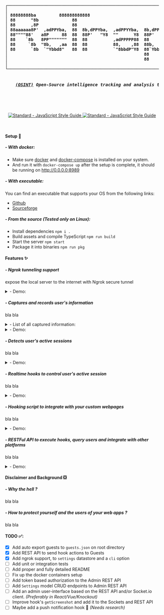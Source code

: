 <b>
<pre align='center'>
┌─────────────────────────────────────────────────────────────────┐
│                                                                 │
│ 88888888ba         888888888888                                 │
│ 88      "8b             88                                      │
│ 88      ,8P             88                                      │
│ 88aaaaaa8P'  ,adPPYba,  88  8b,dPPYba,  ,adPPYYba,  8b,dPPYba,  │
│ 88""""88'   a8P     88  88  88P'   "Y8  ""      Y8  88P'    "8a │
│ 88    `8b   8PP"""""""  88  88          ,adPPPPP88  88       d8 │
│ 88     `8b  "8b,   ,aa  88  88          88,    ,88  88b,   ,a8" │
│ 88      `8b  `"Ybbd8"   88  88          `"8bbdP"Y8  88`YbbdP"   │
│                                                     88          │
│                                                     88          │
│                                                                 │
└─────────────────────────────────────────────────────────────────┘
<h5>
    <i><a href='https://en.wikipedia.org/wiki/Open-source_intelligence'>(OSINT)</a></i> Open-Source intelligence tracking and analysis tool. Inspired by <a href='https://github.com/jofpin/trape'>Trape</a>.
</h5>
</pre>
</b>

<br />
<p align='center'>
    <a href="https://standardjs.com">
        <img src="https://img.shields.io/badge/code_style-standard-brightgreen.svg" alt="Standard - JavaScript Style Guide">
    </a>
    <a href="https://standardjs.com">
        <img src="https://img.shields.io/badge/code_style-standard-brightgreen.svg" alt="Standard - JavaScript Style Guide">
    </a>
</p>
<br />

#### Setup 🧰
##### - With docker:
- Make sure [docker](https://www.docker.com/products/docker-desktop) and [docker-compose](https://docs.docker.com/compose/install/) is installed on your system.
- And run it with `docker-compose up` after the setup is complete, it should be running on http://0.0.0.0:8989

##### - With executable:
You can find an executable that supports your OS from the following links:

- [Github](https://github.com/mrf345/retrap/releases)
- [Sourceforge](https://sourceforge/retrap)

##### - From the source _(Tested only on Linux)_:
- Install dependencies `npm i .`
- Build assets and compile TypeScript `npm run build`
- Start the server `npm start`
- Package it into binaries `npm run pkg`


#### Features ✨
##### - Ngrok tunneling support
expose the local server to the internet with Ngrok secure tunnel

<details>
    <summary> - Demo: </summary>
</details>


##### - Captures and records user's information
bla bla

<details>
    <summary> - List of all captured information: </summary>
</details>

<details>
    <summary> - Demo: </summary>

</details>


##### - Detects user's active sessions 
bla bla

<details>
    <summary> - Demo: </summary>

</details>


##### - Realtime hooks to control user's active session
bla bla

<details>
    <summary> - Demo: </summary>

</details>


##### - Hooking script to integrate with your custom webpages
bla bla

<details>
    <summary> - Demo: </summary>
</details>


##### - RESTFul API to execute hooks, query users and integrate with other platforms
bla bla

<details>
    <summary> - Demo: </summary>
</details>


#### Disclaimer and Background ❎

##### - Why the hell ? 
bla bla

##### - How to protect yourself and the users of your web apps ?
bla bla



#### TODO ✅:
- [x] Add auto export guests to `guests.json` on root directory
- [x] Add REST API to send hook actions to Guests
- [x] Add ngrok support, to `settings` datastore and a `cli` option
- [ ] Add unit or integration tests
- [ ] Add proper and fully detailed README
- [ ] Fix up the docker containers setup
- [ ] Add token based authorization to the Admin REST API
- [ ] Add `Settings` model CRUD endpoints to Admin REST API
- [ ] Add an admin user-interface based on the REST API and/or Socket.io client. _(Preferably in React/Vue/Knockout)_
- [ ] Improve hook's `getScreenshot` and add it to the Sockets and REST API
- [ ] Maybe add a push notification hook 🤔 _(Needs research)_
